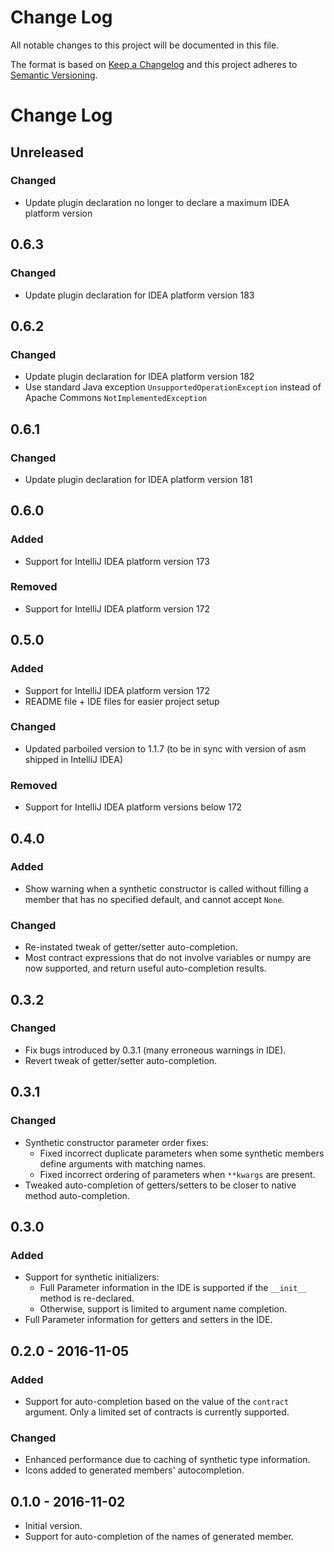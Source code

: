 # Change Log
All notable changes to this project will be documented in this file.

The format is based on [Keep a Changelog](http://keepachangelog.com/)
and this project adheres to [Semantic Versioning](http://semver.org/).

# Change Log

## Unreleased

### Changed

 * Update plugin declaration no longer to declare a maximum IDEA platform version

## 0.6.3

### Changed

 * Update plugin declaration for IDEA platform version 183

## 0.6.2

### Changed

 * Update plugin declaration for IDEA platform version 182
 * Use standard Java exception `UnsupportedOperationException` instead of Apache Commons `NotImplementedException`

## 0.6.1

### Changed

 * Update plugin declaration for IDEA platform version 181

## 0.6.0

### Added

 * Support for IntelliJ IDEA platform version 173

### Removed

 * Support for IntelliJ IDEA platform version 172

## 0.5.0

### Added

 * Support for IntelliJ IDEA platform version 172
 * README file + IDE files for easier project setup

### Changed

 * Updated parboiled version to 1.1.7 (to be in sync with version of asm shipped in IntelliJ IDEA)

### Removed

 * Support for IntelliJ IDEA platform versions below 172

## 0.4.0

### Added

 * Show warning when a synthetic constructor is called without filling a member
   that has no specified default, and cannot accept `None`.

### Changed

 * Re-instated tweak of getter/setter auto-completion.
 * Most contract expressions that do not involve variables or numpy
   are now supported, and return useful auto-completion results.

## 0.3.2

### Changed

 * Fix bugs introduced by 0.3.1 (many erroneous warnings in IDE).
 * Revert tweak of getter/setter auto-completion.

## 0.3.1

### Changed

 * Synthetic constructor parameter order fixes:
   * Fixed incorrect duplicate parameters when some synthetic members define arguments with matching names.
   * Fixed incorrect ordering of parameters when `**kwargs` are present.
 * Tweaked auto-completion of getters/setters to be closer to native method auto-completion.

## 0.3.0

### Added

 * Support for synthetic initializers:
   * Full Parameter information in the IDE is supported if the `__init__` method is re-declared.
   * Otherwise, support is limited to argument name completion.
 * Full Parameter information for getters and setters in the IDE.

## 0.2.0 - 2016-11-05

### Added

 * Support for auto-completion based on the value of the `contract` argument.
 Only a limited set of contracts is currently supported.

### Changed

 * Enhanced performance due to caching of synthetic type information.
 * Icons added to generated members' autocompletion.

## 0.1.0 - 2016-11-02

 * Initial version.
 * Support for auto-completion of the names of generated member.
